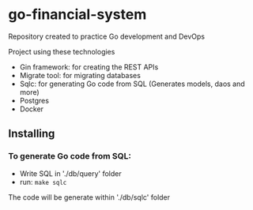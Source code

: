 # go-financial-system
Repository created to practice Go development and DevOps

Project using these technologies

- Gin framework: for creating the REST APIs
- Migrate tool: for migrating databases
- Sqlc: for generating Go code from SQL (Generates models, daos and more)
- Postgres
- Docker


## Installing

### To generate Go code from SQL: 

- Write SQL in './db/query' folder
- run: `make sqlc`

The code will be generate within './db/sqlc' folder




